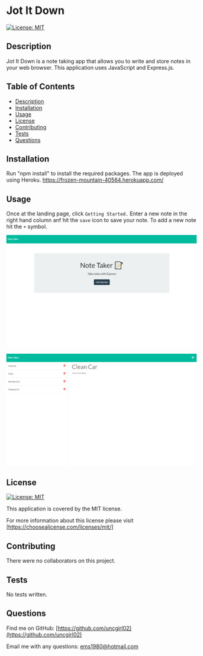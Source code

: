 # Jot It Down
    
[![License: MIT](https://img.shields.io/badge/License-MIT-yellow.svg)](https://opensource.org/licenses/MIT)

## Description

Jot It Down is a note taking app that allows you to write and store notes in your web browser.  This application uses JavaScript and Express.js.

## Table of Contents

- [Description](#description)
- [Installation](#installation)
- [Usage](#usage)
- [License](#license)
- [Contributing](#contributing)
- [Tests](#tests)
- [Questions](#questions)

## Installation

Run "npm install" to install the required packages. The app is deployed using Heroku.
https://frozen-mountain-40564.herokuapp.com/

## Usage

Once at the landing page, click `Getting Started.`  Enter a new note in the right hand column anf hit the `save` icon to save your note.  To add a new note hit the `+` symbol.

![Jot It Down Landing Page Screenshot](./public/assets/images/landingpage.png)

![Jot It Down Screenshot](./public/assets/images/screenshot.png)

## License

[![License: MIT](https://img.shields.io/badge/License-MIT-yellow.svg)](https://opensource.org/licenses/MIT)

This application is covered by the MIT license. 

For more information about this license please visit [https://choosealicense.com/licenses/mit/]

## Contributing

There were no collaborators on this project.

## Tests

No tests written.

## Questions

Find me on GitHub: [https://github.com/uncgirl02](https://github.com/uncgirl02)

Email me with any questions: ems1980@hotmail.com
    
